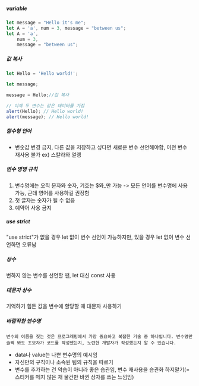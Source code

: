 ##### variable
```javascript
let message = "Hello it's me";
let A = 'a', num = 3, message = "between us";
let A = 'a', 
    num = 3, 
    message = "between us";
```

##### 값 복사
```javascript
let Hello = 'Hello world!';

let message;

message = Hello;//값 복사

// 이제 두 변수는 같은 데이터를 가짐
alert(Hello); // Hello world!
alert(message); // Hello world!
```

##### 함수형 언어
- 변숫값 변경 금지, 다른 값을 저장하고 싶다면 새로운 변수 선언해야함, 이전 변수 재사용 불가
ex) 스칼라와 얼랭

##### 변수 명명 규칙
1. 변수명에는 오직 문자와 숫자, 기호는 $와_만 가능 -> 모든 언어를 변수명에 사용 가능, 근데 영어를 사용하길 권장함
2. 첫 글자는 숫자가 될 수 없음
3. 예약어 사용 금지

##### use strict
"use strict"가 없을 경우 let 없이 변수 선언이 가능하지만,
있을 경우 let 없이 변수 선언하면 오류남


##### 상수
변하지 않는 변수를 선언할 땐, let 대신 const 사용

##### 대문자 상수
기억하기 힘든 값을 변수에 할당할 때 대문자 사용하기

##### 바람직한 변수명
```
변수의 이름을 짓는 것은 프로그래밍에서 가장 중요하고 복잡한 기술 중 하나입니다. 변수명만 슬쩍 봐도 초보자가 코드를 작성했는지, 노련한 개발자가 작성했는지 알 수 있습니다.
```

- data나 value는 나쁜 변수명의 예시임
- 자신만의 규칙이나 소속된 팀의 규칙을 따르기
- 변수를 추가하는 건 악습이 아니라 좋은 습관임, 변수 재사용을 습관화 하지말기(=스티커를 떼지 않은 채 물건만 바뀐 상자를 쓰는 느낌임)





